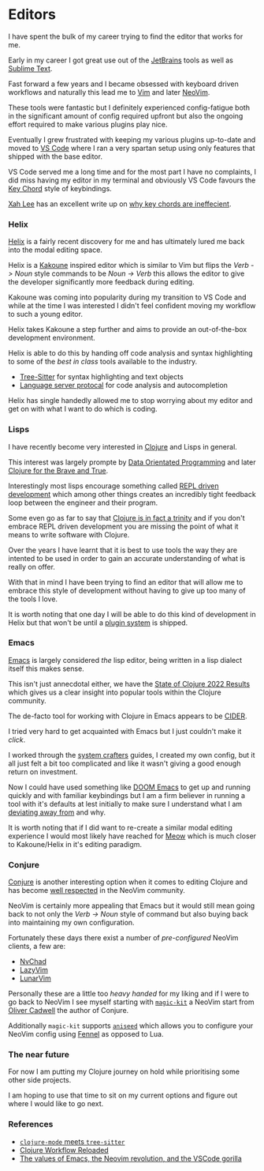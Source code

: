 # Editors

I have spent the bulk of my career trying to find the editor that works for me.

Early in my career I got great use out of the [JetBrains](https://www.jetbrains.com/) tools as well as [Sublime Text](https://www.sublimetext.com/).

Fast forward a few years and I became obsessed with keyboard driven workflows and naturally this lead me to [Vim](https://www.vim.org/) and later [NeoVim](https://neovim.io/).

These tools were fantastic but I definitely experienced config-fatigue both in the significant amount of config required upfront but also the ongoing effort required to make various plugins play nice.

Eventually I grew frustrated with keeping my various plugins up-to-date and moved to [VS Code](https://code.visualstudio.com/) where I ran a very spartan setup using only features that shipped with the base editor.

VS Code served me a long time and for the most part I have no complaints, I did miss having my editor in my terminal and obviously VS Code favours the [Key Chord](https://www.emacswiki.org/emacs/KeyChord) style of keybindings.

[Xah Lee](https://github.com/xahlee) has an excellent write up on [why key chords are ineffecient](http://xahlee.info/kbd/banish_key_chords.html).

### Helix

[Helix](https://helix-editor.com/) is a fairly recent discovery for me and has ultimately lured me back into the modal editing space.

Helix is a [Kakoune](https://kakoune.org/) inspired editor which is similar to Vim but flips the _Verb -> Noun_ style commands to be _Noun -> Verb_ this allows the editor to give the developer significantly more feedback during editing.

Kakoune was coming into popularity during my transition to VS Code and while at the time I was interested I didn't feel confident moving my workflow to such a young editor.

Helix takes Kakoune a step further and aims to provide an out-of-the-box development environment.

Helix is able to do this by handing off code analysis and syntax highlighting to some of the _best in class_ tools available to the industry.

- [Tree-Sitter](https://tree-sitter.github.io/tree-sitter/) for syntax highlighting and text objects
- [Language server protocal](https://microsoft.github.io/language-server-protocol/)  for code analysis and autocompletion

Helix has single handedly allowed me to stop worrying about my editor and get on with what I want to do which is coding.

### Lisps

I have recently become very interested in [Clojure](https://clojure.org/) and Lisps in general.

This interest was largely prompte by [Data Orientated Programming](https://www.manning.com/books/data-oriented-programming) and later [Clojure for the Brave and True](https://www.braveclojure.com/).

Interestingly most lisps encourage something called [REPL driven development](https://mikelevins.github.io/posts/2020-12-18-repl-driven/) which among other things creates an incredibly tight feedback loop between the engineer and their program.

Some even go as far to say that [Clojure is in fact a trinity](https://blog.jakubholy.net/2022/trinity-of-clojure/) and if you don't embrace REPL driven development you are missing the point of what it means to write software with Clojure.

Over the years I have learnt that it is best to use tools the way they are intented to be used in order to gain an accurate understanding of what is really on offer.

With that in mind I have been trying to find an editor that will allow me to embrace this style of development without having to give up too many of the tools I love.

It is worth noting that one day I will be able to do this kind of development in Helix but that won't be until a [plugin system](https://github.com/helix-editor/helix/discussions/3806) is shipped.

### Emacs

[Emacs](https://www.gnu.org/software/emacs/) is largely considered _the_ lisp editor, being written in a lisp dialect itself this makes sense.

This isn't just annecdotal either, we have the [State of Clojure 2022 Results](https://clojure.org/news/2022/06/02/state-of-clojure-2022) which gives us a clear insight into popular tools within the Clojure community.

The de-facto tool for working with Clojure in Emacs appears to be [CIDER](https://cider.mx/).

I tried very hard to get acquainted with Emacs but I just couldn't make it _click_.

I worked through the [system crafters](https://wiki.systemcrafters.cc/) guides, I created my own config, but it all just felt a bit too complicated and like it wasn't giving a good enough return on investment.

Now I could have used something like [DOOM Emacs](https://github.com/doomemacs/doomemacs) to get up and running quickly and with familiar keybindings but I am a firm believer in running a tool with it's defaults at lest initially to make sure I understand what I am [deviating away from](https://protesilaos.com/codelog/2019-12-20-vlog-switch-emacs/) and why.

It is worth noting that if I did want to re-create a similar modal editing experience I would most likely have reached for [Meow](https://github.com/meow-edit/meow) which is much closer to Kakoune/Helix in it's editing paradigm.

### Conjure

[Conjure](https://github.com/Olical/conjure) is another interesting option when it comes to editing Clojure and has become [well respected](https://blog.djy.io/conjuring-clojure-in-vim-2020-edition/) in the NeoVim community.

NeoVim is certainly more appealing that Emacs but it would still mean going back to not only the _Verb -> Noun_ style of command but also buying back into maintaining my own configuration.

Fortunately these days there exist a number of _pre-configured_ NeoVim clients, a few are:

- [NvChad](https://nvchad.com/)
- [LazyVim](https://www.lazyvim.org/)
- [LunarVim](https://www.lunarvim.org/)

Personally these are a little too _heavy handed_ for my liking and if I were to go back to NeoVim I see myself starting with [`magic-kit`](https://github.com/Olical/magic-kit) a NeoVim start from [Oliver Cadwell](https://oli.me.uk/) the author of Conjure.

Additionally `magic-kit` supports [`aniseed`](https://github.com/Olical/aniseed) which allows you to configure your NeoVim config using [Fennel](https://fennel-lang.org/) as opposed to Lua.

### The near future

For now I am putting my Clojure journey on hold while prioritising some other side projects.

I am hoping to use that time to sit on my current options and figure out where I would like to go next.

### References

- [`clojure-mode` meets `tree-sitter`](https://metaredux.com/posts/2023/03/12/clojure-mode-meets-tree-sitter.html)
- [Clojure Workflow Reloaded](https://cognitect.com/blog/2013/06/04/clojure-workflow-reloaded)
- [The values of Emacs, the Neovim revolution, and the VSCode gorilla](https://www.murilopereira.com/the-values-of-emacs-the-neovim-revolution-and-the-vscode-gorilla/)
